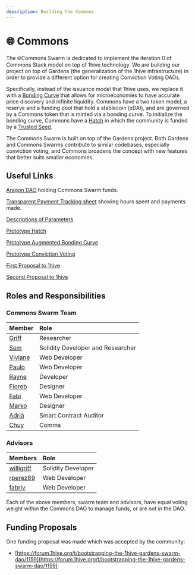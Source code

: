 ```yaml
---
description: Building the Commons
---
```


# 🌐 Commons

The 🌐Commons Swarm is dedicated to implement the iteration 0 of Commons Stack model on top of 1hive technology. We are building our project on top of Gardens \(the generalization of the 1hive infrastructure\) in order to provide a different option for creating Conviction Voting DAOs.

Specifically, instead of the issuance model that 1hive uses, we replace it with a [Bonding Curve](https://commonsstack.org/abc) that allows for microeconomies to have accurate price discovery and infinite liquidity. Commons have a two token model, a reserve and a funding pool that hold a stablecoin \(xDAI\), and are governed by a Commons token that is minted via a bonding curve. To initialize the bonding curve, Commons have a [Hatch](https://forum.tecommons.org/t/tec-test-hatch-implementation-specification/226) in which the community is funded by a [Trusted Seed](https://medium.com/commonsstack/the-trusted-seed-of-the-commons-stack-13d7e37f2de).

The Commons Swarm is built on top of the Gardens project. Both Gardens and Commons Swarms contribute to similar codebases, especially conviction voting, and Commons broadens the concept with new features that better suits smaller economies.

## Useful Links

[Aragon DAO](https://aragon.1hive.org/#/commonsswarm/) holding Commons Swarm funds.

[Transparent Payment Tracking sheet](https://docs.google.com/spreadsheets/d/1oRDecU-weSTOLv061N5O7VAJcDfU5XGqmu21ntTXOos/edit#gid=1361585578%20) showing hours spent and payments made.

[Descriptions of Parameters](https://forum.tecommons.org/c/Token-talk-anything-about-the-TEC-token-such-as-issuance-and-hatches/9)

[Prototype Hatch](https://hatch.tecommons.org/)

[Prototype Augmented Bonding Curve](https://convert.tecommons.org/)

[Prototype Conviction Voting ](https://gov.tecommons.org/#/)

[First Proposal to 1hive](https://forum.1hive.org/t/bootstrapping-the-1hive-gardens-swarm-dao/1159)

[Second Proposal to 1hive](https://forum.1hive.org/t/continued-progress-on-the-gardens-swarm/1782)

## Roles and Responsibilities

### Commons Swarm Team

| Member | Role |
| :--- | :--- |
| [Griff](https://github.com/griffgreen) | Researcher |
| [Sem](https://github.com/sembrestels) | Solidity Developer and Researcher |
| [Viviane](https://github.com/vivianedias) | Web Developer |
| [Paulo](https://github.com/pjcolombo) | Web Developer |
| [Rayne](https://github.com/anthonyoliai) | Developer |
| [Fioreb](https://forum.1hive.org/u/fioreb) | Designer |
| [Fabi](https://github.com/famole/) | Web Developer |
| [Marko](https://github.com/markoprljic) | Designer |
| [Adrià](https://adria0.github.io/cv/) | Smart Contract Auditor |
| [Chuy](https://forum.1hive.org/u/chuygarcia92) | Comms |

### Advisors

| Members | Role |
| :--- | :--- |
| [willjgriff](https://github.com/willjgriff) | Solidity Developer |
| [rperez89](https://github.com/rperez89) | Web Developer |
| [fabriv](https://github.com/fabriziovigevani) | Web Developer |

Each of the above members, swarm team and advisors, have equal voting weight within the Commons DAO to manage funds, or are not in the DAO.

## Funding Proposals

One funding proposal was made which was accepted by the community:

* [https://forum.1hive.org/t/bootstrapping-the-1hive-gardens-swarm-dao/1159](https://forum.1hive.org/t/bootstrapping-the-1hive-gardens-swarm-dao/1159)

